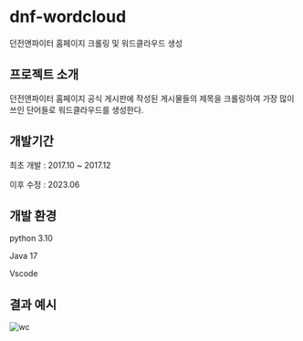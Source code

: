 # dnf-wordcloud
던전앤파이터 홈페이지 크롤링 및 워드클라우드 생성

## 프로젝트 소개
던전앤파이터 홈페이지 공식 게시판에 작성된 게시물들의 제목을 크롤링하여 가장 많이 쓰인 단어들로 워드클라우드를 생성한다.



## 개발기간
최초 개발 : 2017.10 ~ 2017.12

이후 수정 : 2023.06



## 개발 환경
python 3.10

Java 17

Vscode



## 결과 예시

![wc](https://github.com/kim99u/dnf-wordcloud/assets/65718277/4ce2afd0-5695-4fb2-90df-1194c722ef25)
